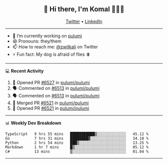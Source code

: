 <h2 align="center"> 👋 Hi there, I'm Komal 🧑🏾‍💻 </h2>
<p align="center">
    <a href="https://twitter.com/zwitkali">Twitter</a> •
    <a href="https://www.linkedin.com/in/komal-ali/">LinkedIn</a>
</p>

--------

- 🔭 I’m currently working on [pulumi](https://github.com/pulumi/pulumi)
- 😄 Pronouns: they/them
- 📫 How to reach me: [@zwitkali](https://twitter.com/zwitkali) on Twitter
- ⚡ Fun fact: My dog is afraid of flies 🪰

--------
💻 **Recent Activity**

<!--START_SECTION:activity-->
1. 💪 Opened PR [#6527](https://github.com/pulumi/pulumi/pull/6527) in [pulumi/pulumi](https://github.com/pulumi/pulumi)
2. 🗣 Commented on [#6513](https://github.com/pulumi/pulumi/issues/6513) in [pulumi/pulumi](https://github.com/pulumi/pulumi)
3. 🗣 Commented on [#6513](https://github.com/pulumi/pulumi/issues/6513) in [pulumi/pulumi](https://github.com/pulumi/pulumi)
4. 🎉 Merged PR [#6521](https://github.com/pulumi/pulumi/pull/6521) in [pulumi/pulumi](https://github.com/pulumi/pulumi)
5. 💪 Opened PR [#6521](https://github.com/pulumi/pulumi/pull/6521) in [pulumi/pulumi](https://github.com/pulumi/pulumi)
<!--END_SECTION:activity-->

--------

📊 **Weekly Dev Breakdown**
<!--START_SECTION:waka-->
```text
TypeScript   9 hrs 55 mins   ███████████▒░░░░░░░░░░░░░   45.12 % 
Go           7 hrs 31 mins   ████████▓░░░░░░░░░░░░░░░░   34.18 % 
Python       2 hrs 54 mins   ███▒░░░░░░░░░░░░░░░░░░░░░   13.25 % 
Markdown     1 hr 7 mins     █▒░░░░░░░░░░░░░░░░░░░░░░░   05.12 % 
C#           13 mins         ▒░░░░░░░░░░░░░░░░░░░░░░░░   01.04 % 
```
<!--END_SECTION:waka-->

--------